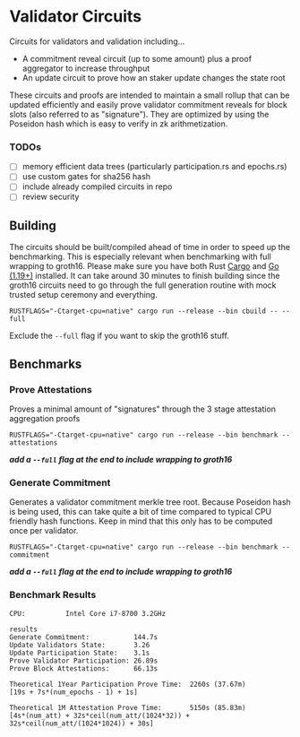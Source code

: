 # Validator Circuits

Circuits for validators and validation including...
- A commitment reveal circuit (up to some amount) plus a proof aggregator to increase throughput
- An update circuit to prove how an staker update changes the state root

These circuits and proofs are intended to maintain a small rollup that can be updated efficiently and easily prove validator commitment reveals for block slots (also referred to as "signature"). They are optimized by using the Poseidon hash which is easy to verify in zk arithmetization.

### TODOs

- [ ] memory efficient data trees (particularly participation.rs and epochs.rs)
- [ ] use custom gates for sha256 hash
- [ ] include already compiled circuits in repo
- [ ] review security

## Building
The circuits should be built/compiled ahead of time in order to speed up the benchmarking. This is especially relevant when benchmarking with full wrapping to groth16. Please make sure you have both Rust [Cargo](https://doc.rust-lang.org/cargo/getting-started/installation.html) and [Go (1.19+)](https://go.dev/doc/install) installed. It can take around 30 minutes to finish building since the groth16 circuits need to go through the full generation routine with mock trusted setup ceremony and everything.
```
RUSTFLAGS="-Ctarget-cpu=native" cargo run --release --bin cbuild -- --full
```

Exclude the `--full` flag if you want to skip the groth16 stuff. 

## Benchmarks

### Prove Attestations

Proves a minimal amount of "signatures" through the 3 stage attestation aggregation proofs
```
RUSTFLAGS="-Ctarget-cpu=native" cargo run --release --bin benchmark -- attestations
```
***add a `--full` flag at the end to include wrapping to groth16***

### Generate Commitment

Generates a validator commitment merkle tree root. Because Poseidon hash is being used, this can take quite a bit of time compared to typical CPU friendly hash functions. Keep in mind that this only has to be computed once per validator.
```
RUSTFLAGS="-Ctarget-cpu=native" cargo run --release --bin benchmark -- commitment
```
***add a `--full` flag at the end to include wrapping to groth16***

### Benchmark Results

```
CPU:          Intel Core i7-8700 3.2GHz

results
Generate Commitment:           144.7s
Update Validators State:       3.26
Update Participation State:    3.1s
Prove Validator Participation: 26.89s 
Prove Block Attestations:      66.13s 

Theoretical 1Year Participation Prove Time:  2260s (37.67m)
[19s + 7s*(num_epochs - 1) + 1s]

Theoretical 1M Attestation Prove Time:       5150s (85.83m)
[4s*(num_att) + 32s*ceil(num_att/(1024*32)) + 32s*ceil(num_att/(1024*1024)) + 30s]
```
